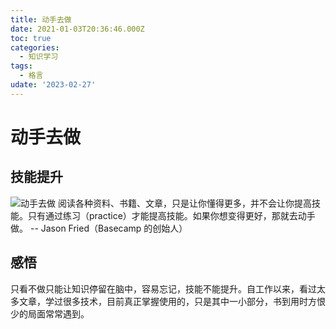 ```yaml
---
title: 动手去做
date: 2021-01-03T20:36:46.000Z
toc: true
categories:
  - 知识学习
tags:
  - 格言
udate: '2023-02-27'
---
```

# 动手去做

## 技能提升
![动手去做](/dsqz.jpg)
阅读各种资料、书籍、文章，只是让你懂得更多，并不会让你提高技能。只有通过练习（practice）才能提高技能。如果你想变得更好，那就去动手做。 -- Jason Fried（Basecamp 的创始人）

<!-- more -->
## 感悟
只看不做只能让知识停留在脑中，容易忘记，技能不能提升。自工作以来，看过太多文章，学过很多技术，目前真正掌握使用的，只是其中一小部分，书到用时方恨少的局面常常遇到。

